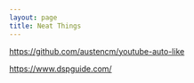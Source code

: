 ```yaml
---
layout: page
title: Neat Things
---
```


https://github.com/austencm/youtube-auto-like

https://www.dspguide.com/
